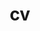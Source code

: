 ---
layout: cv
permalink: /cv/
title: cv
nav: true
nav_order: 3
description:
toc:
  sidebar: left
---